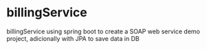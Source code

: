 # billingService
 billingService using spring boot to create a SOAP web service demo project, adicionally with JPA to save data in DB
